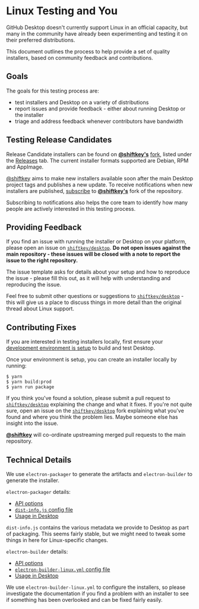 # Linux Testing and You

GitHub Desktop doesn't currently support Linux in an official capacity, but many in the community have already been experimenting and testing it on their preferred distributions.

This document outlines the process to help provide a set of quality installers, based on community feedback and contributions.

## Goals

The goals for this testing process are:

* test installers and Desktop on a variety of distributions
* report issues and provide feedback - either about running Desktop or the installer
* triage and address feedback whenever contributors have bandwidth

## Testing Release Candidates

Release Candidate installers can be found on [**@shiftkey's**](https://github.com/shiftkey) [fork](https://github.com/shiftkey/desktop), listed under the [Releases](https://github.com/shiftkey/desktop/releases) tab. The current installer formats supported are Debian, RPM and AppImage.

[@shiftkey](https://github.com/shiftkey) aims to make new installers available soon after the main Desktop project tags and publishes a new update. To receive notifications when new installers are published, [subscribe](https://github.com/shiftkey/desktop/subscription) to [**@shiftkey's**](https://github.com/shiftkey) fork of the repository.

Subscribing to notifications also helps the core team to identify how many people are actively interested in this testing process.

## Providing Feedback

If you find an issue with running the installer or Desktop on your platform, please open an issue on [`shiftkey/desktop`](https://github.com/shiftkey/desktop). **Do not open issues against the main repository - these issues will be closed with a note to report the issue to the right repository.**

The issue template asks for details about your setup and how to reproduce the issue - please fill this out, as it will help with understanding and reproducing the issue.

Feel free to submit other questions or suggestions to [`shiftkey/desktop`](https://github.com/shiftkey/desktop) - this will give us a place to discuss things in more detail than the original thread about Linux support.

## Contributing Fixes

If you are interested in testing installers locally, first ensure your [development environment is setup](https://github.com/desktop/desktop/blob/master/docs/contributing/setup.md) to build and test Desktop.

Once your environment is setup, you can create an installer locally by running:

```shellsession
$ yarn
$ yarn build:prod
$ yarn run package
```

If you think you've found a solution, please submit a pull request to [`shiftkey/desktop`](https://github.com/shiftkey/desktop) explaining the change and what it fixes. If you're not quite sure, open an issue on the [`shiftkey/desktop`](https://github.com/shiftkey/desktop) fork explaining what you've found and where you think the problem lies. Maybe someone else has insight into the issue.

[**@shiftkey**](https://github.com/shiftkey) will co-ordinate upstreaming merged pull requests to the main repository.

## Technical Details

We use `electron-packager` to generate the artifacts and `electron-builder` to generate the installer.

`electron-packager` details:

* [API options](https://github.com/electron-userland/electron-packager/blob/master/docs/api.md#options)
* [`dist-info.js` config file](https://github.com/desktop/desktop/blob/master/script/dist-info.js)
* [Usage in Desktop](https://github.com/desktop/desktop/blob/master/script/build.ts#L98-L151)

`dist-info.js` contains the various metadata we provide to Desktop as part of packaging. This seems fairly stable, but we might need to tweak some things in here for Linux-specific changes.

`electron-builder` details:

* [API options](https://www.electron.build/configuration/linux)
* [`electron-builder-linux.yml` config file](https://github.com/desktop/desktop/blob/master/script/electron-builder-linux.yml)
* [Usage in Desktop](https://github.com/desktop/desktop/blob/master/script/package.ts#L124-L145)

We use `electron-builder-linux.yml` to configure the installers, so please investigate the documentation if you find a problem with an installer to see if something has been overlooked and can be fixed fairly easily.
